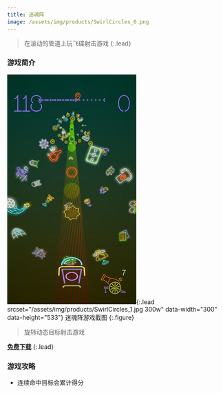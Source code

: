 ```yaml
---
title: 迷魂阵
image: /assets/img/products/SwirlCircles_0.png
---
```


> 在滚动的管道上玩飞碟射击游戏
{:.lead}

### 游戏简介

![Screenshot](assets/img/products/SwirlCircles_1.jpg){:.lead srcset="/assets/img/products/SwirlCircles_1.jpg 300w" data-width="300" data-height="533"}
迷魂阵游戏截图
{:.figure}

> 旋转动态目标射击游戏

[**免费下载**][download]
{:.lead}

### 游戏攻略

> 
* 连续命中目标会累计得分

[download]: https://itunes.apple.com/cn/app/id1446833553?mt=8
